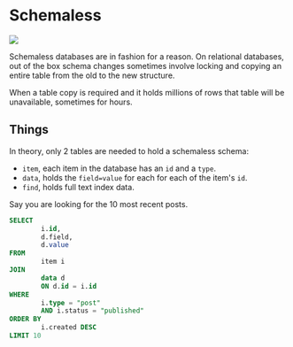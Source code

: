 <!-- tags: databases -->

# Schemaless

<!-- START TAGS -->
[<img src="https://img.shields.io/badge/Tag-databases-brightgreen">](/tags/databases)
<!-- END TAGS -->

Schemaless databases are in fashion for a reason. On relational
databases, out of the box schema changes sometimes involve locking and
copying an entire table from the old to the new structure.

When a table copy is required and it holds millions of rows that table
will be unavailable, sometimes for hours.


## Things

In theory, only 2 tables are needed to hold a schemaless schema:

- `item`, each item in the database has an `id` and a `type`.
- `data`, holds the `field=value` for each for each of the item's `id`.
- `find`, holds full text index data.

Say you are looking for the 10 most recent posts.

```sql
SELECT
        i.id,
        d.field,
        d.value
FROM
        item i
JOIN
        data d
        ON d.id = i.id
WHERE
        i.type = "post"
        AND i.status = "published"
ORDER BY
        i.created DESC
LIMIT 10
```

<!-- START FOOTER -->
 &nbsp;

<script src="https://www.gstatic.com/firebasejs/8.10.0/firebase-app.js"></script>
<script src="https://www.gstatic.com/firebasejs/8.10.0/firebase-database.js"></script>
<script src="https://jpedro.github.io/js/v1/data.js"></script>
<script src="https://jpedro.github.io/js/v1/comments.js"></script>
<script defer="">Comments.mount(document.body.children[0]);</script>
<!-- END FOOTER -->
